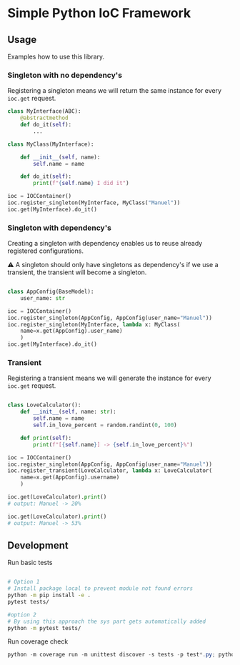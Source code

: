 # Simple Python IoC Framework

## Usage

Examples how to use this library.

### Singleton with no dependency's

Registering a singleton means we will return the same instance
for every `ioc.get` request.

```PYTHON
class MyInterface(ABC):
    @abstractmethod
    def do_it(self):
        ...

class MyClass(MyInterface):

    def __init__(self, name):
        self.name = name

    def do_it(self):
        print(f"{self.name} I did it")

ioc = IOCContainer()
ioc.register_singleton(MyInterface, MyClass("Manuel"))
ioc.get(MyInterface).do_it()
```

### Singleton with dependency's

Creating a singleton with dependency enables us to reuse already registered configurations.

⚠️ A singleton should only have singletons as dependency's if we use a transient, the transient will become a singleton.

```PYTHON

class AppConfig(BaseModel):
    user_name: str

ioc = IOCContainer()
ioc.register_singleton(AppConfig, AppConfig(user_name="Manuel"))
ioc.register_singleton(MyInterface, lambda x: MyClass(
    name=x.get(AppConfig).user_name)
    )
ioc.get(MyInterface).do_it()

```

### Transient

Registering a transient means we will generate the instance
for every `ioc.get` request.

```Python

class LoveCalculator():
    def __init__(self, name: str):
        self.name = name
        self.in_love_percent = random.randint(0, 100)

    def print(self):
        print(f"[{self.name}] -> {self.in_love_percent}%")

ioc = IOCContainer()
ioc.register_singleton(AppConfig, AppConfig(user_name="Manuel"))
ioc.register_transient(LoveCalculator, lambda x: LoveCalculator(
    name=x.get(AppConfig).username)
    )

ioc.get(LoveCalculator).print()
# output: Manuel -> 20%

ioc.get(LoveCalculator).print()
# output: Manuel -> 53%


```

## Development

Run basic tests

```BASH

# Option 1
# Install package local to prevent module not found errors
python -m pip install -e .
pytest tests/

#option 2
# By using this approach the sys part gets automatically added
python -m pytest tests/

```

Run coverage check

```powershell
python -m coverage run -m unittest discover -s tests -p test*.py; python -m coverage report; python -m coverage html
```
